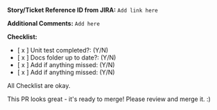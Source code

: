 **Story/Ticket Reference ID from JIRA:**
`Add link here`

**Additional Comments:**
`Add here`

**Checklist:**

- [ x ] Unit test completed?: (Y/N)
- [ x ] Docs folder up to date?: (Y/N)
- [ x ] Add if anything missed: (Y/N)
- [ x ] Add if anything missed: (Y/N)

All Checklist are okay.

This PR looks great - it's ready to merge! Please review and merge it. :)
